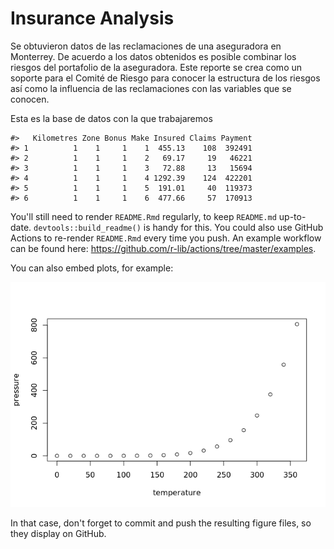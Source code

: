 
<!-- README.md is generated from README.Rmd. Please edit that file -->
Insurance Analysis
==================

<!-- badges: start -->
<!-- badges: end -->
Se obtuvieron datos de las reclamaciones de una aseguradora en Monterrey. De acuerdo a los datos obtenidos es posible combinar los riesgos del portafolio de la aseguradora. Este reporte se crea como un soporte para el Comité de Riesgo para conocer la estructura de los riesgos así como la influencia de las reclamaciones con las variables que se conocen.

Esta es la base de datos con la que trabajaremos

    #>   Kilometres Zone Bonus Make Insured Claims Payment
    #> 1          1    1     1    1  455.13    108  392491
    #> 2          1    1     1    2   69.17     19   46221
    #> 3          1    1     1    3   72.88     13   15694
    #> 4          1    1     1    4 1292.39    124  422201
    #> 5          1    1     1    5  191.01     40  119373
    #> 6          1    1     1    6  477.66     57  170913

You'll still need to render `README.Rmd` regularly, to keep `README.md` up-to-date. `devtools::build_readme()` is handy for this. You could also use GitHub Actions to re-render `README.Rmd` every time you push. An example workflow can be found here: <https://github.com/r-lib/actions/tree/master/examples>.

You can also embed plots, for example:

![](README_files/figure-markdown_github/pressure-1.png)

In that case, don't forget to commit and push the resulting figure files, so they display on GitHub.
